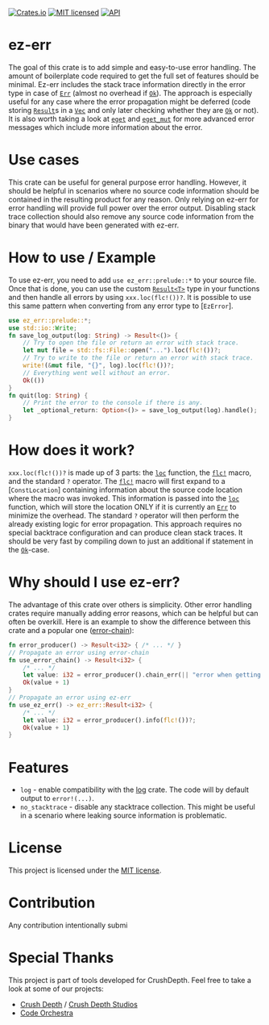 [![Crates.io][crates-badge]][crates-url]
[![MIT licensed][mit-badge]][mit-url]
[![API][api-badge]][api-url]

[crates-badge]: https://img.shields.io/crates/v/ez_err.svg
[crates-url]: https://crates.io/crates/ez-err/0.1.0
[mit-badge]: https://img.shields.io/badge/license-MIT-blue.svg
[mit-url]: https://github.com/MariusSoft-LLC/ez-err/blob/main/LICENSE
[api-badge]: https://docs.rs/rand/badge.svg
[api-url]: https://docs.rs/ez-err/

# ez-err
The goal of this crate is to add simple and easy-to-use error handling. The
amount of boilerplate code required to get the full set of features should be
minimal. Ez-err includes the stack trace information directly in the error type
in case of
[`Err`](https://doc.rust-lang.org/std/result/enum.Result.html#variant.Err)
(almost no overhead if
[`Ok`](https://doc.rust-lang.org/std/result/enum.Result.html#variant.Ok)). The
approach is especially useful for any case where the error propagation might be
deferred (code storing
[`Result`](https://docs.rs/ez-err/latest/ez_err/core/type.Result.html)s in a
[`Vec`](https://doc.rust-lang.org/std/vec/struct.Vec.html) and only later
checking whether they are
[`Ok`](https://doc.rust-lang.org/std/result/enum.Result.html#variant.Ok) or
not). It is also worth taking a look at
[`eget`](https://docs.rs/ez-err/latest/ez_err/slice_ext/trait.SliceExt.html#tymethod.eget)
and
[`eget_mut`](https://docs.rs/ez-err/latest/ez_err/slice_ext/trait.SliceExtMut.html#tymethod.eget_mut)
for more advanced error messages which include more information about the error.

# Use cases
This crate can be useful for general purpose error handling. However, it should
be helpful in scenarios where no source code information should be contained in
the resulting product for any reason. Only relying on ez-err for error handling
will provide full power over the error output. Disabling stack trace collection
should also remove any source code information from the binary that would have
been generated with ez-err.

# How to use / Example
To use ez-err, you need to add `use ez_err::prelude::*` to your source file.
Once that is done, you can use the custom
[`Result<T>`](https://docs.rs/ez-err/latest/ez_err/core/type.Result.html) type
in your functions and then handle all errors by using `xxx.loc(flc!())?`. It is
possible to use this same pattern when converting from any error type to
[`EzError`].
```rust
use ez_err::prelude::*;
use std::io::Write;
fn save_log_output(log: String) -> Result<()> {
    // Try to open the file or return an error with stack trace.
    let mut file = std::fs::File::open("...").loc(flc!())?;
    // Try to write to the file or return an error with stack trace.
    write!(&mut file, "{}", log).loc(flc!())?;
    // Everything went well without an error.
    Ok(())
}
fn quit(log: String) {
    // Print the error to the console if there is any.
    let _optional_return: Option<()> = save_log_output(log).handle();
}
```

# How does it work?
`xxx.loc(flc!())?` is made up of 3 parts: the
[`loc`](https://docs.rs/ez-err/latest/ez_err/core/trait.LocData.html#tymethod.loc)
function, the [`flc!`](https://docs.rs/ez-err/latest/ez_err/macro.flc.html)
macro, and the standard `?` operator. The
[`flc!`](https://docs.rs/ez-err/latest/ez_err/macro.flc.html) macro will first
expand to a [`ConstLocation`] containing information about the source code
location where the macro was invoked. This information is passed into the
[`loc`](https://docs.rs/ez-err/latest/ez_err/core/trait.LocData.html#tymethod.loc)
function, which will store the location ONLY if it is currently an
[`Err`](https://doc.rust-lang.org/std/result/enum.Result.html#variant.Err) to
minimize the overhead. The standard `?` operator will then perform the already
existing logic for error propagation. This approach requires no special
backtrace configuration and can produce clean stack traces. It should be very
fast by compiling down to just an additional if statement in the
[`Ok`](https://doc.rust-lang.org/std/result/enum.Result.html#variant.Ok)-case.

# Why should I use ez-err?
The advantage of this crate over others is simplicity. Other error handling
crates require manually adding error reasons, which can be helpful but can
often be overkill.
Here is an example to show the difference between this crate and a popular
one ([error-chain](https://crates.io/crates/error-chain)):
```rust
fn error_producer() -> Result<i32> { /* ... */ }
// Propagate an error using error-chain
fn use_error_chain() -> Result<i32> {
    /* ... */
    let value: i32 = error_producer().chain_err(|| "error when getting value")?;
    Ok(value + 1)
}
// Propagate an error using ez-err
fn use_ez_err() -> ez_err::Result<i32> {
    /* ... */
    let value: i32 = error_producer().info(flc!())?;
    Ok(value + 1)
}
```

# Features
* `log` - enable compatibility with the [log](https://crates.io/crates/log) crate. The code will by default output to `error!(...)`.
* `no_stacktrace` - disable any stacktrace collection. This might be useful in a scenario where leaking source information is problematic.

# License
This project is licensed under the [MIT license](https://github.com/MariusSoft-LLC/ez-err/blob/main/LICENSE).

# Contribution
Any contribution intentionally submi

# Special Thanks
This project is part of tools developed for CrushDepth. Feel free to take a look at some of our projects:
* [Crush Depth](https://crushdepth.com/) / [Crush Depth Studios](https://www.crushdepthstudios.com/)
* [Code Orchestra](https://www.crushdepthstudios.com/codeorchestra)